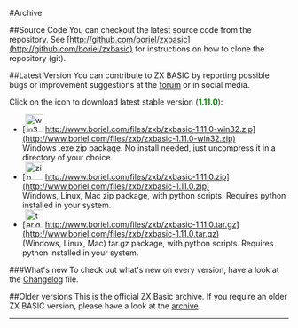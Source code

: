 #Archive

##Source Code
You can checkout the latest source code from the repository.
See [http://github.com/boriel/zxbasic](http://github.com/boriel/zxbasic) for instructions on how to clone the
repository (git).


##Latest Version
You can contribute to ZX BASIC by reporting possible bugs or improvement suggestions at the
[forum](http://www.boriel.com/forum) or in social media.

Click on the icon to download latest stable version (<span style="color: green;">**1.11.0**</span>):

* [<img src="https://zxbasic.readthedocs.io/en/latest/img/zip-package-2.png" alt="win32zip" width="32px"/>
  http://www.boriel.com/files/zxb/zxbasic-1.11.0-win32.zip](http://www.boriel.com/files/zxb/zxbasic-1.11.0-win32.zip)
<br />Windows .exe zip package. No install needed, just uncompress it in a directory of your choice.
* [<img src="https://zxbasic.readthedocs.io/en/latest/img/zip-package.png" alt="zip" width="32px"/>
  http://www.boriel.com/files/zxb/zxbasic-1.11.0.zip](http://www.boriel.com/files/zxb/zxbasic-1.11.0.zip)
<br />Windows, Linux, Mac zip package, with python scripts. Requires python installed in your system.
* [<img src="https://zxbasic.readthedocs.io/en/latest/img/driver-down.png" alt="tar.gz" width="32px"/>
  http://www.boriel.com/files/zxb/zxbasic-1.11.0.tar.gz](http://www.boriel.com/files/zxb/zxbasic-1.11.0.tar.gz)
<br />(Windows, Linux, Mac) tar.gz package, with python scripts. Requires python installed in your system.

###What's new
To check out what's new on every version, have a look at the
[Changelog](https://github.com/boriel/zxbasic/blob/master/Changelog.md) file.

##Older versions
This is the official ZX Basic archive. If you require an older ZX BASIC version, please have a look
at the [archive](https://www.boriel.com/files/zxb/).

----

